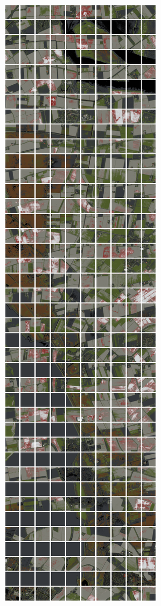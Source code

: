 <html>
<div>
<img src="https://github.com/HakkaTjakka/NL_TILE_MAP/blob/main/18/599/-1043/r.5990.-10430.png" height="44" width="44">
<img src="https://github.com/HakkaTjakka/NL_TILE_MAP/blob/main/18/599/-1043/r.5991.-10430.png" height="44" width="44">
<img src="https://github.com/HakkaTjakka/NL_TILE_MAP/blob/main/18/599/-1043/r.5992.-10430.png" height="44" width="44">
<img src="https://github.com/HakkaTjakka/NL_TILE_MAP/blob/main/18/599/-1043/r.5993.-10430.png" height="44" width="44">
<img src="https://github.com/HakkaTjakka/NL_TILE_MAP/blob/main/18/599/-1043/r.5994.-10430.png" height="44" width="44">
<img src="https://github.com/HakkaTjakka/NL_TILE_MAP/blob/main/18/599/-1043/r.5995.-10430.png" height="44" width="44">
<img src="https://github.com/HakkaTjakka/NL_TILE_MAP/blob/main/18/599/-1043/r.5996.-10430.png" height="44" width="44">
<img src="https://github.com/HakkaTjakka/NL_TILE_MAP/blob/main/18/599/-1043/r.5997.-10430.png" height="44" width="44">
<img src="https://github.com/HakkaTjakka/NL_TILE_MAP/blob/main/18/599/-1043/r.5998.-10430.png" height="44" width="44">
<img src="https://github.com/HakkaTjakka/NL_TILE_MAP/blob/main/18/599/-1043/r.5999.-10430.png" height="44" width="44">
<img src="https://github.com/HakkaTjakka/NL_TILE_MAP/blob/main/18/600/-1043/r.6000.-10430.png" height="44" width="44">
<img src="https://github.com/HakkaTjakka/NL_TILE_MAP/blob/main/18/600/-1043/r.6001.-10430.png" height="44" width="44">
<img src="https://github.com/HakkaTjakka/NL_TILE_MAP/blob/main/18/600/-1043/r.6002.-10430.png" height="44" width="44">
<img src="https://github.com/HakkaTjakka/NL_TILE_MAP/blob/main/18/600/-1043/r.6003.-10430.png" height="44" width="44">
<img src="https://github.com/HakkaTjakka/NL_TILE_MAP/blob/main/18/600/-1043/r.6004.-10430.png" height="44" width="44">
<img src="https://github.com/HakkaTjakka/NL_TILE_MAP/blob/main/18/600/-1043/r.6005.-10430.png" height="44" width="44">
<img src="https://github.com/HakkaTjakka/NL_TILE_MAP/blob/main/18/600/-1043/r.6006.-10430.png" height="44" width="44">
<img src="https://github.com/HakkaTjakka/NL_TILE_MAP/blob/main/18/600/-1043/r.6007.-10430.png" height="44" width="44">
<img src="https://github.com/HakkaTjakka/NL_TILE_MAP/blob/main/18/600/-1043/r.6008.-10430.png" height="44" width="44">
<img src="https://github.com/HakkaTjakka/NL_TILE_MAP/blob/main/18/600/-1043/r.6009.-10430.png" height="44" width="44">
<br>
<img src="https://github.com/HakkaTjakka/NL_TILE_MAP/blob/main/18/599/-1043/r.5990.-10429.png" height="44" width="44">
<img src="https://github.com/HakkaTjakka/NL_TILE_MAP/blob/main/18/599/-1043/r.5991.-10429.png" height="44" width="44">
<img src="https://github.com/HakkaTjakka/NL_TILE_MAP/blob/main/18/599/-1043/r.5992.-10429.png" height="44" width="44">
<img src="https://github.com/HakkaTjakka/NL_TILE_MAP/blob/main/18/599/-1043/r.5993.-10429.png" height="44" width="44">
<img src="https://github.com/HakkaTjakka/NL_TILE_MAP/blob/main/18/599/-1043/r.5994.-10429.png" height="44" width="44">
<img src="https://github.com/HakkaTjakka/NL_TILE_MAP/blob/main/18/599/-1043/r.5995.-10429.png" height="44" width="44">
<img src="https://github.com/HakkaTjakka/NL_TILE_MAP/blob/main/18/599/-1043/r.5996.-10429.png" height="44" width="44">
<img src="https://github.com/HakkaTjakka/NL_TILE_MAP/blob/main/18/599/-1043/r.5997.-10429.png" height="44" width="44">
<img src="https://github.com/HakkaTjakka/NL_TILE_MAP/blob/main/18/599/-1043/r.5998.-10429.png" height="44" width="44">
<img src="https://github.com/HakkaTjakka/NL_TILE_MAP/blob/main/18/599/-1043/r.5999.-10429.png" height="44" width="44">
<img src="https://github.com/HakkaTjakka/NL_TILE_MAP/blob/main/18/600/-1043/r.6000.-10429.png" height="44" width="44">
<img src="https://github.com/HakkaTjakka/NL_TILE_MAP/blob/main/18/600/-1043/r.6001.-10429.png" height="44" width="44">
<img src="https://github.com/HakkaTjakka/NL_TILE_MAP/blob/main/18/600/-1043/r.6002.-10429.png" height="44" width="44">
<img src="https://github.com/HakkaTjakka/NL_TILE_MAP/blob/main/18/600/-1043/r.6003.-10429.png" height="44" width="44">
<img src="https://github.com/HakkaTjakka/NL_TILE_MAP/blob/main/18/600/-1043/r.6004.-10429.png" height="44" width="44">
<img src="https://github.com/HakkaTjakka/NL_TILE_MAP/blob/main/18/600/-1043/r.6005.-10429.png" height="44" width="44">
<img src="https://github.com/HakkaTjakka/NL_TILE_MAP/blob/main/18/600/-1043/r.6006.-10429.png" height="44" width="44">
<img src="https://github.com/HakkaTjakka/NL_TILE_MAP/blob/main/18/600/-1043/r.6007.-10429.png" height="44" width="44">
<img src="https://github.com/HakkaTjakka/NL_TILE_MAP/blob/main/18/600/-1043/r.6008.-10429.png" height="44" width="44">
<img src="https://github.com/HakkaTjakka/NL_TILE_MAP/blob/main/18/600/-1043/r.6009.-10429.png" height="44" width="44">
<br>
<img src="https://github.com/HakkaTjakka/NL_TILE_MAP/blob/main/18/599/-1043/r.5990.-10428.png" height="44" width="44">
<img src="https://github.com/HakkaTjakka/NL_TILE_MAP/blob/main/18/599/-1043/r.5991.-10428.png" height="44" width="44">
<img src="https://github.com/HakkaTjakka/NL_TILE_MAP/blob/main/18/599/-1043/r.5992.-10428.png" height="44" width="44">
<img src="https://github.com/HakkaTjakka/NL_TILE_MAP/blob/main/18/599/-1043/r.5993.-10428.png" height="44" width="44">
<img src="https://github.com/HakkaTjakka/NL_TILE_MAP/blob/main/18/599/-1043/r.5994.-10428.png" height="44" width="44">
<img src="https://github.com/HakkaTjakka/NL_TILE_MAP/blob/main/18/599/-1043/r.5995.-10428.png" height="44" width="44">
<img src="https://github.com/HakkaTjakka/NL_TILE_MAP/blob/main/18/599/-1043/r.5996.-10428.png" height="44" width="44">
<img src="https://github.com/HakkaTjakka/NL_TILE_MAP/blob/main/18/599/-1043/r.5997.-10428.png" height="44" width="44">
<img src="https://github.com/HakkaTjakka/NL_TILE_MAP/blob/main/18/599/-1043/r.5998.-10428.png" height="44" width="44">
<img src="https://github.com/HakkaTjakka/NL_TILE_MAP/blob/main/18/599/-1043/r.5999.-10428.png" height="44" width="44">
<img src="https://github.com/HakkaTjakka/NL_TILE_MAP/blob/main/18/600/-1043/r.6000.-10428.png" height="44" width="44">
<img src="https://github.com/HakkaTjakka/NL_TILE_MAP/blob/main/18/600/-1043/r.6001.-10428.png" height="44" width="44">
<img src="https://github.com/HakkaTjakka/NL_TILE_MAP/blob/main/18/600/-1043/r.6002.-10428.png" height="44" width="44">
<img src="https://github.com/HakkaTjakka/NL_TILE_MAP/blob/main/18/600/-1043/r.6003.-10428.png" height="44" width="44">
<img src="https://github.com/HakkaTjakka/NL_TILE_MAP/blob/main/18/600/-1043/r.6004.-10428.png" height="44" width="44">
<img src="https://github.com/HakkaTjakka/NL_TILE_MAP/blob/main/18/600/-1043/r.6005.-10428.png" height="44" width="44">
<img src="https://github.com/HakkaTjakka/NL_TILE_MAP/blob/main/18/600/-1043/r.6006.-10428.png" height="44" width="44">
<img src="https://github.com/HakkaTjakka/NL_TILE_MAP/blob/main/18/600/-1043/r.6007.-10428.png" height="44" width="44">
<img src="https://github.com/HakkaTjakka/NL_TILE_MAP/blob/main/18/600/-1043/r.6008.-10428.png" height="44" width="44">
<img src="https://github.com/HakkaTjakka/NL_TILE_MAP/blob/main/18/600/-1043/r.6009.-10428.png" height="44" width="44">
<br>
<img src="https://github.com/HakkaTjakka/NL_TILE_MAP/blob/main/18/599/-1043/r.5990.-10427.png" height="44" width="44">
<img src="https://github.com/HakkaTjakka/NL_TILE_MAP/blob/main/18/599/-1043/r.5991.-10427.png" height="44" width="44">
<img src="https://github.com/HakkaTjakka/NL_TILE_MAP/blob/main/18/599/-1043/r.5992.-10427.png" height="44" width="44">
<img src="https://github.com/HakkaTjakka/NL_TILE_MAP/blob/main/18/599/-1043/r.5993.-10427.png" height="44" width="44">
<img src="https://github.com/HakkaTjakka/NL_TILE_MAP/blob/main/18/599/-1043/r.5994.-10427.png" height="44" width="44">
<img src="https://github.com/HakkaTjakka/NL_TILE_MAP/blob/main/18/599/-1043/r.5995.-10427.png" height="44" width="44">
<img src="https://github.com/HakkaTjakka/NL_TILE_MAP/blob/main/18/599/-1043/r.5996.-10427.png" height="44" width="44">
<img src="https://github.com/HakkaTjakka/NL_TILE_MAP/blob/main/18/599/-1043/r.5997.-10427.png" height="44" width="44">
<img src="https://github.com/HakkaTjakka/NL_TILE_MAP/blob/main/18/599/-1043/r.5998.-10427.png" height="44" width="44">
<img src="https://github.com/HakkaTjakka/NL_TILE_MAP/blob/main/18/599/-1043/r.5999.-10427.png" height="44" width="44">
<img src="https://github.com/HakkaTjakka/NL_TILE_MAP/blob/main/18/600/-1043/r.6000.-10427.png" height="44" width="44">
<img src="https://github.com/HakkaTjakka/NL_TILE_MAP/blob/main/18/600/-1043/r.6001.-10427.png" height="44" width="44">
<img src="https://github.com/HakkaTjakka/NL_TILE_MAP/blob/main/18/600/-1043/r.6002.-10427.png" height="44" width="44">
<img src="https://github.com/HakkaTjakka/NL_TILE_MAP/blob/main/18/600/-1043/r.6003.-10427.png" height="44" width="44">
<img src="https://github.com/HakkaTjakka/NL_TILE_MAP/blob/main/18/600/-1043/r.6004.-10427.png" height="44" width="44">
<img src="https://github.com/HakkaTjakka/NL_TILE_MAP/blob/main/18/600/-1043/r.6005.-10427.png" height="44" width="44">
<img src="https://github.com/HakkaTjakka/NL_TILE_MAP/blob/main/18/600/-1043/r.6006.-10427.png" height="44" width="44">
<img src="https://github.com/HakkaTjakka/NL_TILE_MAP/blob/main/18/600/-1043/r.6007.-10427.png" height="44" width="44">
<img src="https://github.com/HakkaTjakka/NL_TILE_MAP/blob/main/18/600/-1043/r.6008.-10427.png" height="44" width="44">
<img src="https://github.com/HakkaTjakka/NL_TILE_MAP/blob/main/18/600/-1043/r.6009.-10427.png" height="44" width="44">
<br>
<img src="https://github.com/HakkaTjakka/NL_TILE_MAP/blob/main/18/599/-1043/r.5990.-10426.png" height="44" width="44">
<img src="https://github.com/HakkaTjakka/NL_TILE_MAP/blob/main/18/599/-1043/r.5991.-10426.png" height="44" width="44">
<img src="https://github.com/HakkaTjakka/NL_TILE_MAP/blob/main/18/599/-1043/r.5992.-10426.png" height="44" width="44">
<img src="https://github.com/HakkaTjakka/NL_TILE_MAP/blob/main/18/599/-1043/r.5993.-10426.png" height="44" width="44">
<img src="https://github.com/HakkaTjakka/NL_TILE_MAP/blob/main/18/599/-1043/r.5994.-10426.png" height="44" width="44">
<img src="https://github.com/HakkaTjakka/NL_TILE_MAP/blob/main/18/599/-1043/r.5995.-10426.png" height="44" width="44">
<img src="https://github.com/HakkaTjakka/NL_TILE_MAP/blob/main/18/599/-1043/r.5996.-10426.png" height="44" width="44">
<img src="https://github.com/HakkaTjakka/NL_TILE_MAP/blob/main/18/599/-1043/r.5997.-10426.png" height="44" width="44">
<img src="https://github.com/HakkaTjakka/NL_TILE_MAP/blob/main/18/599/-1043/r.5998.-10426.png" height="44" width="44">
<img src="https://github.com/HakkaTjakka/NL_TILE_MAP/blob/main/18/599/-1043/r.5999.-10426.png" height="44" width="44">
<img src="https://github.com/HakkaTjakka/NL_TILE_MAP/blob/main/18/600/-1043/r.6000.-10426.png" height="44" width="44">
<img src="https://github.com/HakkaTjakka/NL_TILE_MAP/blob/main/18/600/-1043/r.6001.-10426.png" height="44" width="44">
<img src="https://github.com/HakkaTjakka/NL_TILE_MAP/blob/main/18/600/-1043/r.6002.-10426.png" height="44" width="44">
<img src="https://github.com/HakkaTjakka/NL_TILE_MAP/blob/main/18/600/-1043/r.6003.-10426.png" height="44" width="44">
<img src="https://github.com/HakkaTjakka/NL_TILE_MAP/blob/main/18/600/-1043/r.6004.-10426.png" height="44" width="44">
<img src="https://github.com/HakkaTjakka/NL_TILE_MAP/blob/main/18/600/-1043/r.6005.-10426.png" height="44" width="44">
<img src="https://github.com/HakkaTjakka/NL_TILE_MAP/blob/main/18/600/-1043/r.6006.-10426.png" height="44" width="44">
<img src="https://github.com/HakkaTjakka/NL_TILE_MAP/blob/main/18/600/-1043/r.6007.-10426.png" height="44" width="44">
<img src="https://github.com/HakkaTjakka/NL_TILE_MAP/blob/main/18/600/-1043/r.6008.-10426.png" height="44" width="44">
<img src="https://github.com/HakkaTjakka/NL_TILE_MAP/blob/main/18/600/-1043/r.6009.-10426.png" height="44" width="44">
<br>
<img src="https://github.com/HakkaTjakka/NL_TILE_MAP/blob/main/18/599/-1043/r.5990.-10425.png" height="44" width="44">
<img src="https://github.com/HakkaTjakka/NL_TILE_MAP/blob/main/18/599/-1043/r.5991.-10425.png" height="44" width="44">
<img src="https://github.com/HakkaTjakka/NL_TILE_MAP/blob/main/18/599/-1043/r.5992.-10425.png" height="44" width="44">
<img src="https://github.com/HakkaTjakka/NL_TILE_MAP/blob/main/18/599/-1043/r.5993.-10425.png" height="44" width="44">
<img src="https://github.com/HakkaTjakka/NL_TILE_MAP/blob/main/18/599/-1043/r.5994.-10425.png" height="44" width="44">
<img src="https://github.com/HakkaTjakka/NL_TILE_MAP/blob/main/18/599/-1043/r.5995.-10425.png" height="44" width="44">
<img src="https://github.com/HakkaTjakka/NL_TILE_MAP/blob/main/18/599/-1043/r.5996.-10425.png" height="44" width="44">
<img src="https://github.com/HakkaTjakka/NL_TILE_MAP/blob/main/18/599/-1043/r.5997.-10425.png" height="44" width="44">
<img src="https://github.com/HakkaTjakka/NL_TILE_MAP/blob/main/18/599/-1043/r.5998.-10425.png" height="44" width="44">
<img src="https://github.com/HakkaTjakka/NL_TILE_MAP/blob/main/18/599/-1043/r.5999.-10425.png" height="44" width="44">
<img src="https://github.com/HakkaTjakka/NL_TILE_MAP/blob/main/18/600/-1043/r.6000.-10425.png" height="44" width="44">
<img src="https://github.com/HakkaTjakka/NL_TILE_MAP/blob/main/18/600/-1043/r.6001.-10425.png" height="44" width="44">
<img src="https://github.com/HakkaTjakka/NL_TILE_MAP/blob/main/18/600/-1043/r.6002.-10425.png" height="44" width="44">
<img src="https://github.com/HakkaTjakka/NL_TILE_MAP/blob/main/18/600/-1043/r.6003.-10425.png" height="44" width="44">
<img src="https://github.com/HakkaTjakka/NL_TILE_MAP/blob/main/18/600/-1043/r.6004.-10425.png" height="44" width="44">
<img src="https://github.com/HakkaTjakka/NL_TILE_MAP/blob/main/18/600/-1043/r.6005.-10425.png" height="44" width="44">
<img src="https://github.com/HakkaTjakka/NL_TILE_MAP/blob/main/18/600/-1043/r.6006.-10425.png" height="44" width="44">
<img src="https://github.com/HakkaTjakka/NL_TILE_MAP/blob/main/18/600/-1043/r.6007.-10425.png" height="44" width="44">
<img src="https://github.com/HakkaTjakka/NL_TILE_MAP/blob/main/18/600/-1043/r.6008.-10425.png" height="44" width="44">
<img src="https://github.com/HakkaTjakka/NL_TILE_MAP/blob/main/18/600/-1043/r.6009.-10425.png" height="44" width="44">
<br>
<img src="https://github.com/HakkaTjakka/NL_TILE_MAP/blob/main/18/599/-1043/r.5990.-10424.png" height="44" width="44">
<img src="https://github.com/HakkaTjakka/NL_TILE_MAP/blob/main/18/599/-1043/r.5991.-10424.png" height="44" width="44">
<img src="https://github.com/HakkaTjakka/NL_TILE_MAP/blob/main/18/599/-1043/r.5992.-10424.png" height="44" width="44">
<img src="https://github.com/HakkaTjakka/NL_TILE_MAP/blob/main/18/599/-1043/r.5993.-10424.png" height="44" width="44">
<img src="https://github.com/HakkaTjakka/NL_TILE_MAP/blob/main/18/599/-1043/r.5994.-10424.png" height="44" width="44">
<img src="https://github.com/HakkaTjakka/NL_TILE_MAP/blob/main/18/599/-1043/r.5995.-10424.png" height="44" width="44">
<img src="https://github.com/HakkaTjakka/NL_TILE_MAP/blob/main/18/599/-1043/r.5996.-10424.png" height="44" width="44">
<img src="https://github.com/HakkaTjakka/NL_TILE_MAP/blob/main/18/599/-1043/r.5997.-10424.png" height="44" width="44">
<img src="https://github.com/HakkaTjakka/NL_TILE_MAP/blob/main/18/599/-1043/r.5998.-10424.png" height="44" width="44">
<img src="https://github.com/HakkaTjakka/NL_TILE_MAP/blob/main/18/599/-1043/r.5999.-10424.png" height="44" width="44">
<img src="https://github.com/HakkaTjakka/NL_TILE_MAP/blob/main/18/600/-1043/r.6000.-10424.png" height="44" width="44">
<img src="https://github.com/HakkaTjakka/NL_TILE_MAP/blob/main/18/600/-1043/r.6001.-10424.png" height="44" width="44">
<img src="https://github.com/HakkaTjakka/NL_TILE_MAP/blob/main/18/600/-1043/r.6002.-10424.png" height="44" width="44">
<img src="https://github.com/HakkaTjakka/NL_TILE_MAP/blob/main/18/600/-1043/r.6003.-10424.png" height="44" width="44">
<img src="https://github.com/HakkaTjakka/NL_TILE_MAP/blob/main/18/600/-1043/r.6004.-10424.png" height="44" width="44">
<img src="https://github.com/HakkaTjakka/NL_TILE_MAP/blob/main/18/600/-1043/r.6005.-10424.png" height="44" width="44">
<img src="https://github.com/HakkaTjakka/NL_TILE_MAP/blob/main/18/600/-1043/r.6006.-10424.png" height="44" width="44">
<img src="https://github.com/HakkaTjakka/NL_TILE_MAP/blob/main/18/600/-1043/r.6007.-10424.png" height="44" width="44">
<img src="https://github.com/HakkaTjakka/NL_TILE_MAP/blob/main/18/600/-1043/r.6008.-10424.png" height="44" width="44">
<img src="https://github.com/HakkaTjakka/NL_TILE_MAP/blob/main/18/600/-1043/r.6009.-10424.png" height="44" width="44">
<br>
<img src="https://github.com/HakkaTjakka/NL_TILE_MAP/blob/main/18/599/-1043/r.5990.-10423.png" height="44" width="44">
<img src="https://github.com/HakkaTjakka/NL_TILE_MAP/blob/main/18/599/-1043/r.5991.-10423.png" height="44" width="44">
<img src="https://github.com/HakkaTjakka/NL_TILE_MAP/blob/main/18/599/-1043/r.5992.-10423.png" height="44" width="44">
<img src="https://github.com/HakkaTjakka/NL_TILE_MAP/blob/main/18/599/-1043/r.5993.-10423.png" height="44" width="44">
<img src="https://github.com/HakkaTjakka/NL_TILE_MAP/blob/main/18/599/-1043/r.5994.-10423.png" height="44" width="44">
<img src="https://github.com/HakkaTjakka/NL_TILE_MAP/blob/main/18/599/-1043/r.5995.-10423.png" height="44" width="44">
<img src="https://github.com/HakkaTjakka/NL_TILE_MAP/blob/main/18/599/-1043/r.5996.-10423.png" height="44" width="44">
<img src="https://github.com/HakkaTjakka/NL_TILE_MAP/blob/main/18/599/-1043/r.5997.-10423.png" height="44" width="44">
<img src="https://github.com/HakkaTjakka/NL_TILE_MAP/blob/main/18/599/-1043/r.5998.-10423.png" height="44" width="44">
<img src="https://github.com/HakkaTjakka/NL_TILE_MAP/blob/main/18/599/-1043/r.5999.-10423.png" height="44" width="44">
<img src="https://github.com/HakkaTjakka/NL_TILE_MAP/blob/main/18/600/-1043/r.6000.-10423.png" height="44" width="44">
<img src="https://github.com/HakkaTjakka/NL_TILE_MAP/blob/main/18/600/-1043/r.6001.-10423.png" height="44" width="44">
<img src="https://github.com/HakkaTjakka/NL_TILE_MAP/blob/main/18/600/-1043/r.6002.-10423.png" height="44" width="44">
<img src="https://github.com/HakkaTjakka/NL_TILE_MAP/blob/main/18/600/-1043/r.6003.-10423.png" height="44" width="44">
<img src="https://github.com/HakkaTjakka/NL_TILE_MAP/blob/main/18/600/-1043/r.6004.-10423.png" height="44" width="44">
<img src="https://github.com/HakkaTjakka/NL_TILE_MAP/blob/main/18/600/-1043/r.6005.-10423.png" height="44" width="44">
<img src="https://github.com/HakkaTjakka/NL_TILE_MAP/blob/main/18/600/-1043/r.6006.-10423.png" height="44" width="44">
<img src="https://github.com/HakkaTjakka/NL_TILE_MAP/blob/main/18/600/-1043/r.6007.-10423.png" height="44" width="44">
<img src="https://github.com/HakkaTjakka/NL_TILE_MAP/blob/main/18/600/-1043/r.6008.-10423.png" height="44" width="44">
<img src="https://github.com/HakkaTjakka/NL_TILE_MAP/blob/main/18/600/-1043/r.6009.-10423.png" height="44" width="44">
<br>
<img src="https://github.com/HakkaTjakka/NL_TILE_MAP/blob/main/18/599/-1043/r.5990.-10422.png" height="44" width="44">
<img src="https://github.com/HakkaTjakka/NL_TILE_MAP/blob/main/18/599/-1043/r.5991.-10422.png" height="44" width="44">
<img src="https://github.com/HakkaTjakka/NL_TILE_MAP/blob/main/18/599/-1043/r.5992.-10422.png" height="44" width="44">
<img src="https://github.com/HakkaTjakka/NL_TILE_MAP/blob/main/18/599/-1043/r.5993.-10422.png" height="44" width="44">
<img src="https://github.com/HakkaTjakka/NL_TILE_MAP/blob/main/18/599/-1043/r.5994.-10422.png" height="44" width="44">
<img src="https://github.com/HakkaTjakka/NL_TILE_MAP/blob/main/18/599/-1043/r.5995.-10422.png" height="44" width="44">
<img src="https://github.com/HakkaTjakka/NL_TILE_MAP/blob/main/18/599/-1043/r.5996.-10422.png" height="44" width="44">
<img src="https://github.com/HakkaTjakka/NL_TILE_MAP/blob/main/18/599/-1043/r.5997.-10422.png" height="44" width="44">
<img src="https://github.com/HakkaTjakka/NL_TILE_MAP/blob/main/18/599/-1043/r.5998.-10422.png" height="44" width="44">
<img src="https://github.com/HakkaTjakka/NL_TILE_MAP/blob/main/18/599/-1043/r.5999.-10422.png" height="44" width="44">
<img src="https://github.com/HakkaTjakka/NL_TILE_MAP/blob/main/18/600/-1043/r.6000.-10422.png" height="44" width="44">
<img src="https://github.com/HakkaTjakka/NL_TILE_MAP/blob/main/18/600/-1043/r.6001.-10422.png" height="44" width="44">
<img src="https://github.com/HakkaTjakka/NL_TILE_MAP/blob/main/18/600/-1043/r.6002.-10422.png" height="44" width="44">
<img src="https://github.com/HakkaTjakka/NL_TILE_MAP/blob/main/18/600/-1043/r.6003.-10422.png" height="44" width="44">
<img src="https://github.com/HakkaTjakka/NL_TILE_MAP/blob/main/18/600/-1043/r.6004.-10422.png" height="44" width="44">
<img src="https://github.com/HakkaTjakka/NL_TILE_MAP/blob/main/18/600/-1043/r.6005.-10422.png" height="44" width="44">
<img src="https://github.com/HakkaTjakka/NL_TILE_MAP/blob/main/18/600/-1043/r.6006.-10422.png" height="44" width="44">
<img src="https://github.com/HakkaTjakka/NL_TILE_MAP/blob/main/18/600/-1043/r.6007.-10422.png" height="44" width="44">
<img src="https://github.com/HakkaTjakka/NL_TILE_MAP/blob/main/18/600/-1043/r.6008.-10422.png" height="44" width="44">
<img src="https://github.com/HakkaTjakka/NL_TILE_MAP/blob/main/18/600/-1043/r.6009.-10422.png" height="44" width="44">
<br>
<img src="https://github.com/HakkaTjakka/NL_TILE_MAP/blob/main/18/599/-1043/r.5990.-10421.png" height="44" width="44">
<img src="https://github.com/HakkaTjakka/NL_TILE_MAP/blob/main/18/599/-1043/r.5991.-10421.png" height="44" width="44">
<img src="https://github.com/HakkaTjakka/NL_TILE_MAP/blob/main/18/599/-1043/r.5992.-10421.png" height="44" width="44">
<img src="https://github.com/HakkaTjakka/NL_TILE_MAP/blob/main/18/599/-1043/r.5993.-10421.png" height="44" width="44">
<img src="https://github.com/HakkaTjakka/NL_TILE_MAP/blob/main/18/599/-1043/r.5994.-10421.png" height="44" width="44">
<img src="https://github.com/HakkaTjakka/NL_TILE_MAP/blob/main/18/599/-1043/r.5995.-10421.png" height="44" width="44">
<img src="https://github.com/HakkaTjakka/NL_TILE_MAP/blob/main/18/599/-1043/r.5996.-10421.png" height="44" width="44">
<img src="https://github.com/HakkaTjakka/NL_TILE_MAP/blob/main/18/599/-1043/r.5997.-10421.png" height="44" width="44">
<img src="https://github.com/HakkaTjakka/NL_TILE_MAP/blob/main/18/599/-1043/r.5998.-10421.png" height="44" width="44">
<img src="https://github.com/HakkaTjakka/NL_TILE_MAP/blob/main/18/599/-1043/r.5999.-10421.png" height="44" width="44">
<img src="https://github.com/HakkaTjakka/NL_TILE_MAP/blob/main/18/600/-1043/r.6000.-10421.png" height="44" width="44">
<img src="https://github.com/HakkaTjakka/NL_TILE_MAP/blob/main/18/600/-1043/r.6001.-10421.png" height="44" width="44">
<img src="https://github.com/HakkaTjakka/NL_TILE_MAP/blob/main/18/600/-1043/r.6002.-10421.png" height="44" width="44">
<img src="https://github.com/HakkaTjakka/NL_TILE_MAP/blob/main/18/600/-1043/r.6003.-10421.png" height="44" width="44">
<img src="https://github.com/HakkaTjakka/NL_TILE_MAP/blob/main/18/600/-1043/r.6004.-10421.png" height="44" width="44">
<img src="https://github.com/HakkaTjakka/NL_TILE_MAP/blob/main/18/600/-1043/r.6005.-10421.png" height="44" width="44">
<img src="https://github.com/HakkaTjakka/NL_TILE_MAP/blob/main/18/600/-1043/r.6006.-10421.png" height="44" width="44">
<img src="https://github.com/HakkaTjakka/NL_TILE_MAP/blob/main/18/600/-1043/r.6007.-10421.png" height="44" width="44">
<img src="https://github.com/HakkaTjakka/NL_TILE_MAP/blob/main/18/600/-1043/r.6008.-10421.png" height="44" width="44">
<img src="https://github.com/HakkaTjakka/NL_TILE_MAP/blob/main/18/600/-1043/r.6009.-10421.png" height="44" width="44">
<br>
<img src="https://github.com/HakkaTjakka/NL_TILE_MAP/blob/main/18/599/-1042/r.5990.-10420.png" height="44" width="44">
<img src="https://github.com/HakkaTjakka/NL_TILE_MAP/blob/main/18/599/-1042/r.5991.-10420.png" height="44" width="44">
<img src="https://github.com/HakkaTjakka/NL_TILE_MAP/blob/main/18/599/-1042/r.5992.-10420.png" height="44" width="44">
<img src="https://github.com/HakkaTjakka/NL_TILE_MAP/blob/main/18/599/-1042/r.5993.-10420.png" height="44" width="44">
<img src="https://github.com/HakkaTjakka/NL_TILE_MAP/blob/main/18/599/-1042/r.5994.-10420.png" height="44" width="44">
<img src="https://github.com/HakkaTjakka/NL_TILE_MAP/blob/main/18/599/-1042/r.5995.-10420.png" height="44" width="44">
<img src="https://github.com/HakkaTjakka/NL_TILE_MAP/blob/main/18/599/-1042/r.5996.-10420.png" height="44" width="44">
<img src="https://github.com/HakkaTjakka/NL_TILE_MAP/blob/main/18/599/-1042/r.5997.-10420.png" height="44" width="44">
<img src="https://github.com/HakkaTjakka/NL_TILE_MAP/blob/main/18/599/-1042/r.5998.-10420.png" height="44" width="44">
<img src="https://github.com/HakkaTjakka/NL_TILE_MAP/blob/main/18/599/-1042/r.5999.-10420.png" height="44" width="44">
<img src="https://github.com/HakkaTjakka/NL_TILE_MAP/blob/main/18/600/-1042/r.6000.-10420.png" height="44" width="44">
<img src="https://github.com/HakkaTjakka/NL_TILE_MAP/blob/main/18/600/-1042/r.6001.-10420.png" height="44" width="44">
<img src="https://github.com/HakkaTjakka/NL_TILE_MAP/blob/main/18/600/-1042/r.6002.-10420.png" height="44" width="44">
<img src="https://github.com/HakkaTjakka/NL_TILE_MAP/blob/main/18/600/-1042/r.6003.-10420.png" height="44" width="44">
<img src="https://github.com/HakkaTjakka/NL_TILE_MAP/blob/main/18/600/-1042/r.6004.-10420.png" height="44" width="44">
<img src="https://github.com/HakkaTjakka/NL_TILE_MAP/blob/main/18/600/-1042/r.6005.-10420.png" height="44" width="44">
<img src="https://github.com/HakkaTjakka/NL_TILE_MAP/blob/main/18/600/-1042/r.6006.-10420.png" height="44" width="44">
<img src="https://github.com/HakkaTjakka/NL_TILE_MAP/blob/main/18/600/-1042/r.6007.-10420.png" height="44" width="44">
<img src="https://github.com/HakkaTjakka/NL_TILE_MAP/blob/main/18/600/-1042/r.6008.-10420.png" height="44" width="44">
<img src="https://github.com/HakkaTjakka/NL_TILE_MAP/blob/main/18/600/-1042/r.6009.-10420.png" height="44" width="44">
<br>
<img src="https://github.com/HakkaTjakka/NL_TILE_MAP/blob/main/18/599/-1042/r.5990.-10419.png" height="44" width="44">
<img src="https://github.com/HakkaTjakka/NL_TILE_MAP/blob/main/18/599/-1042/r.5991.-10419.png" height="44" width="44">
<img src="https://github.com/HakkaTjakka/NL_TILE_MAP/blob/main/18/599/-1042/r.5992.-10419.png" height="44" width="44">
<img src="https://github.com/HakkaTjakka/NL_TILE_MAP/blob/main/18/599/-1042/r.5993.-10419.png" height="44" width="44">
<img src="https://github.com/HakkaTjakka/NL_TILE_MAP/blob/main/18/599/-1042/r.5994.-10419.png" height="44" width="44">
<img src="https://github.com/HakkaTjakka/NL_TILE_MAP/blob/main/18/599/-1042/r.5995.-10419.png" height="44" width="44">
<img src="https://github.com/HakkaTjakka/NL_TILE_MAP/blob/main/18/599/-1042/r.5996.-10419.png" height="44" width="44">
<img src="https://github.com/HakkaTjakka/NL_TILE_MAP/blob/main/18/599/-1042/r.5997.-10419.png" height="44" width="44">
<img src="https://github.com/HakkaTjakka/NL_TILE_MAP/blob/main/18/599/-1042/r.5998.-10419.png" height="44" width="44">
<img src="https://github.com/HakkaTjakka/NL_TILE_MAP/blob/main/18/599/-1042/r.5999.-10419.png" height="44" width="44">
<img src="https://github.com/HakkaTjakka/NL_TILE_MAP/blob/main/18/600/-1042/r.6000.-10419.png" height="44" width="44">
<img src="https://github.com/HakkaTjakka/NL_TILE_MAP/blob/main/18/600/-1042/r.6001.-10419.png" height="44" width="44">
<img src="https://github.com/HakkaTjakka/NL_TILE_MAP/blob/main/18/600/-1042/r.6002.-10419.png" height="44" width="44">
<img src="https://github.com/HakkaTjakka/NL_TILE_MAP/blob/main/18/600/-1042/r.6003.-10419.png" height="44" width="44">
<img src="https://github.com/HakkaTjakka/NL_TILE_MAP/blob/main/18/600/-1042/r.6004.-10419.png" height="44" width="44">
<img src="https://github.com/HakkaTjakka/NL_TILE_MAP/blob/main/18/600/-1042/r.6005.-10419.png" height="44" width="44">
<img src="https://github.com/HakkaTjakka/NL_TILE_MAP/blob/main/18/600/-1042/r.6006.-10419.png" height="44" width="44">
<img src="https://github.com/HakkaTjakka/NL_TILE_MAP/blob/main/18/600/-1042/r.6007.-10419.png" height="44" width="44">
<img src="https://github.com/HakkaTjakka/NL_TILE_MAP/blob/main/18/600/-1042/r.6008.-10419.png" height="44" width="44">
<img src="https://github.com/HakkaTjakka/NL_TILE_MAP/blob/main/18/600/-1042/r.6009.-10419.png" height="44" width="44">
<br>
<img src="https://github.com/HakkaTjakka/NL_TILE_MAP/blob/main/18/599/-1042/r.5990.-10418.png" height="44" width="44">
<img src="https://github.com/HakkaTjakka/NL_TILE_MAP/blob/main/18/599/-1042/r.5991.-10418.png" height="44" width="44">
<img src="https://github.com/HakkaTjakka/NL_TILE_MAP/blob/main/18/599/-1042/r.5992.-10418.png" height="44" width="44">
<img src="https://github.com/HakkaTjakka/NL_TILE_MAP/blob/main/18/599/-1042/r.5993.-10418.png" height="44" width="44">
<img src="https://github.com/HakkaTjakka/NL_TILE_MAP/blob/main/18/599/-1042/r.5994.-10418.png" height="44" width="44">
<img src="https://github.com/HakkaTjakka/NL_TILE_MAP/blob/main/18/599/-1042/r.5995.-10418.png" height="44" width="44">
<img src="https://github.com/HakkaTjakka/NL_TILE_MAP/blob/main/18/599/-1042/r.5996.-10418.png" height="44" width="44">
<img src="https://github.com/HakkaTjakka/NL_TILE_MAP/blob/main/18/599/-1042/r.5997.-10418.png" height="44" width="44">
<img src="https://github.com/HakkaTjakka/NL_TILE_MAP/blob/main/18/599/-1042/r.5998.-10418.png" height="44" width="44">
<img src="https://github.com/HakkaTjakka/NL_TILE_MAP/blob/main/18/599/-1042/r.5999.-10418.png" height="44" width="44">
<img src="https://github.com/HakkaTjakka/NL_TILE_MAP/blob/main/18/600/-1042/r.6000.-10418.png" height="44" width="44">
<img src="https://github.com/HakkaTjakka/NL_TILE_MAP/blob/main/18/600/-1042/r.6001.-10418.png" height="44" width="44">
<img src="https://github.com/HakkaTjakka/NL_TILE_MAP/blob/main/18/600/-1042/r.6002.-10418.png" height="44" width="44">
<img src="https://github.com/HakkaTjakka/NL_TILE_MAP/blob/main/18/600/-1042/r.6003.-10418.png" height="44" width="44">
<img src="https://github.com/HakkaTjakka/NL_TILE_MAP/blob/main/18/600/-1042/r.6004.-10418.png" height="44" width="44">
<img src="https://github.com/HakkaTjakka/NL_TILE_MAP/blob/main/18/600/-1042/r.6005.-10418.png" height="44" width="44">
<img src="https://github.com/HakkaTjakka/NL_TILE_MAP/blob/main/18/600/-1042/r.6006.-10418.png" height="44" width="44">
<img src="https://github.com/HakkaTjakka/NL_TILE_MAP/blob/main/18/600/-1042/r.6007.-10418.png" height="44" width="44">
<img src="https://github.com/HakkaTjakka/NL_TILE_MAP/blob/main/18/600/-1042/r.6008.-10418.png" height="44" width="44">
<img src="https://github.com/HakkaTjakka/NL_TILE_MAP/blob/main/18/600/-1042/r.6009.-10418.png" height="44" width="44">
<br>
<img src="https://github.com/HakkaTjakka/NL_TILE_MAP/blob/main/18/599/-1042/r.5990.-10417.png" height="44" width="44">
<img src="https://github.com/HakkaTjakka/NL_TILE_MAP/blob/main/18/599/-1042/r.5991.-10417.png" height="44" width="44">
<img src="https://github.com/HakkaTjakka/NL_TILE_MAP/blob/main/18/599/-1042/r.5992.-10417.png" height="44" width="44">
<img src="https://github.com/HakkaTjakka/NL_TILE_MAP/blob/main/18/599/-1042/r.5993.-10417.png" height="44" width="44">
<img src="https://github.com/HakkaTjakka/NL_TILE_MAP/blob/main/18/599/-1042/r.5994.-10417.png" height="44" width="44">
<img src="https://github.com/HakkaTjakka/NL_TILE_MAP/blob/main/18/599/-1042/r.5995.-10417.png" height="44" width="44">
<img src="https://github.com/HakkaTjakka/NL_TILE_MAP/blob/main/18/599/-1042/r.5996.-10417.png" height="44" width="44">
<img src="https://github.com/HakkaTjakka/NL_TILE_MAP/blob/main/18/599/-1042/r.5997.-10417.png" height="44" width="44">
<img src="https://github.com/HakkaTjakka/NL_TILE_MAP/blob/main/18/599/-1042/r.5998.-10417.png" height="44" width="44">
<img src="https://github.com/HakkaTjakka/NL_TILE_MAP/blob/main/18/599/-1042/r.5999.-10417.png" height="44" width="44">
<img src="https://github.com/HakkaTjakka/NL_TILE_MAP/blob/main/18/600/-1042/r.6000.-10417.png" height="44" width="44">
<img src="https://github.com/HakkaTjakka/NL_TILE_MAP/blob/main/18/600/-1042/r.6001.-10417.png" height="44" width="44">
<img src="https://github.com/HakkaTjakka/NL_TILE_MAP/blob/main/18/600/-1042/r.6002.-10417.png" height="44" width="44">
<img src="https://github.com/HakkaTjakka/NL_TILE_MAP/blob/main/18/600/-1042/r.6003.-10417.png" height="44" width="44">
<img src="https://github.com/HakkaTjakka/NL_TILE_MAP/blob/main/18/600/-1042/r.6004.-10417.png" height="44" width="44">
<img src="https://github.com/HakkaTjakka/NL_TILE_MAP/blob/main/18/600/-1042/r.6005.-10417.png" height="44" width="44">
<img src="https://github.com/HakkaTjakka/NL_TILE_MAP/blob/main/18/600/-1042/r.6006.-10417.png" height="44" width="44">
<img src="https://github.com/HakkaTjakka/NL_TILE_MAP/blob/main/18/600/-1042/r.6007.-10417.png" height="44" width="44">
<img src="https://github.com/HakkaTjakka/NL_TILE_MAP/blob/main/18/600/-1042/r.6008.-10417.png" height="44" width="44">
<img src="https://github.com/HakkaTjakka/NL_TILE_MAP/blob/main/18/600/-1042/r.6009.-10417.png" height="44" width="44">
<br>
<img src="https://github.com/HakkaTjakka/NL_TILE_MAP/blob/main/18/599/-1042/r.5990.-10416.png" height="44" width="44">
<img src="https://github.com/HakkaTjakka/NL_TILE_MAP/blob/main/18/599/-1042/r.5991.-10416.png" height="44" width="44">
<img src="https://github.com/HakkaTjakka/NL_TILE_MAP/blob/main/18/599/-1042/r.5992.-10416.png" height="44" width="44">
<img src="https://github.com/HakkaTjakka/NL_TILE_MAP/blob/main/18/599/-1042/r.5993.-10416.png" height="44" width="44">
<img src="https://github.com/HakkaTjakka/NL_TILE_MAP/blob/main/18/599/-1042/r.5994.-10416.png" height="44" width="44">
<img src="https://github.com/HakkaTjakka/NL_TILE_MAP/blob/main/18/599/-1042/r.5995.-10416.png" height="44" width="44">
<img src="https://github.com/HakkaTjakka/NL_TILE_MAP/blob/main/18/599/-1042/r.5996.-10416.png" height="44" width="44">
<img src="https://github.com/HakkaTjakka/NL_TILE_MAP/blob/main/18/599/-1042/r.5997.-10416.png" height="44" width="44">
<img src="https://github.com/HakkaTjakka/NL_TILE_MAP/blob/main/18/599/-1042/r.5998.-10416.png" height="44" width="44">
<img src="https://github.com/HakkaTjakka/NL_TILE_MAP/blob/main/18/599/-1042/r.5999.-10416.png" height="44" width="44">
<img src="https://github.com/HakkaTjakka/NL_TILE_MAP/blob/main/18/600/-1042/r.6000.-10416.png" height="44" width="44">
<img src="https://github.com/HakkaTjakka/NL_TILE_MAP/blob/main/18/600/-1042/r.6001.-10416.png" height="44" width="44">
<img src="https://github.com/HakkaTjakka/NL_TILE_MAP/blob/main/18/600/-1042/r.6002.-10416.png" height="44" width="44">
<img src="https://github.com/HakkaTjakka/NL_TILE_MAP/blob/main/18/600/-1042/r.6003.-10416.png" height="44" width="44">
<img src="https://github.com/HakkaTjakka/NL_TILE_MAP/blob/main/18/600/-1042/r.6004.-10416.png" height="44" width="44">
<img src="https://github.com/HakkaTjakka/NL_TILE_MAP/blob/main/18/600/-1042/r.6005.-10416.png" height="44" width="44">
<img src="https://github.com/HakkaTjakka/NL_TILE_MAP/blob/main/18/600/-1042/r.6006.-10416.png" height="44" width="44">
<img src="https://github.com/HakkaTjakka/NL_TILE_MAP/blob/main/18/600/-1042/r.6007.-10416.png" height="44" width="44">
<img src="https://github.com/HakkaTjakka/NL_TILE_MAP/blob/main/18/600/-1042/r.6008.-10416.png" height="44" width="44">
<img src="https://github.com/HakkaTjakka/NL_TILE_MAP/blob/main/18/600/-1042/r.6009.-10416.png" height="44" width="44">
<br>
<img src="https://github.com/HakkaTjakka/NL_TILE_MAP/blob/main/18/599/-1042/r.5990.-10415.png" height="44" width="44">
<img src="https://github.com/HakkaTjakka/NL_TILE_MAP/blob/main/18/599/-1042/r.5991.-10415.png" height="44" width="44">
<img src="https://github.com/HakkaTjakka/NL_TILE_MAP/blob/main/18/599/-1042/r.5992.-10415.png" height="44" width="44">
<img src="https://github.com/HakkaTjakka/NL_TILE_MAP/blob/main/18/599/-1042/r.5993.-10415.png" height="44" width="44">
<img src="https://github.com/HakkaTjakka/NL_TILE_MAP/blob/main/18/599/-1042/r.5994.-10415.png" height="44" width="44">
<img src="https://github.com/HakkaTjakka/NL_TILE_MAP/blob/main/18/599/-1042/r.5995.-10415.png" height="44" width="44">
<img src="https://github.com/HakkaTjakka/NL_TILE_MAP/blob/main/18/599/-1042/r.5996.-10415.png" height="44" width="44">
<img src="https://github.com/HakkaTjakka/NL_TILE_MAP/blob/main/18/599/-1042/r.5997.-10415.png" height="44" width="44">
<img src="https://github.com/HakkaTjakka/NL_TILE_MAP/blob/main/18/599/-1042/r.5998.-10415.png" height="44" width="44">
<img src="https://github.com/HakkaTjakka/NL_TILE_MAP/blob/main/18/599/-1042/r.5999.-10415.png" height="44" width="44">
<img src="https://github.com/HakkaTjakka/NL_TILE_MAP/blob/main/18/600/-1042/r.6000.-10415.png" height="44" width="44">
<img src="https://github.com/HakkaTjakka/NL_TILE_MAP/blob/main/18/600/-1042/r.6001.-10415.png" height="44" width="44">
<img src="https://github.com/HakkaTjakka/NL_TILE_MAP/blob/main/18/600/-1042/r.6002.-10415.png" height="44" width="44">
<img src="https://github.com/HakkaTjakka/NL_TILE_MAP/blob/main/18/600/-1042/r.6003.-10415.png" height="44" width="44">
<img src="https://github.com/HakkaTjakka/NL_TILE_MAP/blob/main/18/600/-1042/r.6004.-10415.png" height="44" width="44">
<img src="https://github.com/HakkaTjakka/NL_TILE_MAP/blob/main/18/600/-1042/r.6005.-10415.png" height="44" width="44">
<img src="https://github.com/HakkaTjakka/NL_TILE_MAP/blob/main/18/600/-1042/r.6006.-10415.png" height="44" width="44">
<img src="https://github.com/HakkaTjakka/NL_TILE_MAP/blob/main/18/600/-1042/r.6007.-10415.png" height="44" width="44">
<img src="https://github.com/HakkaTjakka/NL_TILE_MAP/blob/main/18/600/-1042/r.6008.-10415.png" height="44" width="44">
<img src="https://github.com/HakkaTjakka/NL_TILE_MAP/blob/main/18/600/-1042/r.6009.-10415.png" height="44" width="44">
<br>
<img src="https://github.com/HakkaTjakka/NL_TILE_MAP/blob/main/18/599/-1042/r.5990.-10414.png" height="44" width="44">
<img src="https://github.com/HakkaTjakka/NL_TILE_MAP/blob/main/18/599/-1042/r.5991.-10414.png" height="44" width="44">
<img src="https://github.com/HakkaTjakka/NL_TILE_MAP/blob/main/18/599/-1042/r.5992.-10414.png" height="44" width="44">
<img src="https://github.com/HakkaTjakka/NL_TILE_MAP/blob/main/18/599/-1042/r.5993.-10414.png" height="44" width="44">
<img src="https://github.com/HakkaTjakka/NL_TILE_MAP/blob/main/18/599/-1042/r.5994.-10414.png" height="44" width="44">
<img src="https://github.com/HakkaTjakka/NL_TILE_MAP/blob/main/18/599/-1042/r.5995.-10414.png" height="44" width="44">
<img src="https://github.com/HakkaTjakka/NL_TILE_MAP/blob/main/18/599/-1042/r.5996.-10414.png" height="44" width="44">
<img src="https://github.com/HakkaTjakka/NL_TILE_MAP/blob/main/18/599/-1042/r.5997.-10414.png" height="44" width="44">
<img src="https://github.com/HakkaTjakka/NL_TILE_MAP/blob/main/18/599/-1042/r.5998.-10414.png" height="44" width="44">
<img src="https://github.com/HakkaTjakka/NL_TILE_MAP/blob/main/18/599/-1042/r.5999.-10414.png" height="44" width="44">
<img src="https://github.com/HakkaTjakka/NL_TILE_MAP/blob/main/18/600/-1042/r.6000.-10414.png" height="44" width="44">
<img src="https://github.com/HakkaTjakka/NL_TILE_MAP/blob/main/18/600/-1042/r.6001.-10414.png" height="44" width="44">
<img src="https://github.com/HakkaTjakka/NL_TILE_MAP/blob/main/18/600/-1042/r.6002.-10414.png" height="44" width="44">
<img src="https://github.com/HakkaTjakka/NL_TILE_MAP/blob/main/18/600/-1042/r.6003.-10414.png" height="44" width="44">
<img src="https://github.com/HakkaTjakka/NL_TILE_MAP/blob/main/18/600/-1042/r.6004.-10414.png" height="44" width="44">
<img src="https://github.com/HakkaTjakka/NL_TILE_MAP/blob/main/18/600/-1042/r.6005.-10414.png" height="44" width="44">
<img src="https://github.com/HakkaTjakka/NL_TILE_MAP/blob/main/18/600/-1042/r.6006.-10414.png" height="44" width="44">
<img src="https://github.com/HakkaTjakka/NL_TILE_MAP/blob/main/18/600/-1042/r.6007.-10414.png" height="44" width="44">
<img src="https://github.com/HakkaTjakka/NL_TILE_MAP/blob/main/18/600/-1042/r.6008.-10414.png" height="44" width="44">
<img src="https://github.com/HakkaTjakka/NL_TILE_MAP/blob/main/18/600/-1042/r.6009.-10414.png" height="44" width="44">
<br>
<img src="https://github.com/HakkaTjakka/NL_TILE_MAP/blob/main/18/599/-1042/r.5990.-10413.png" height="44" width="44">
<img src="https://github.com/HakkaTjakka/NL_TILE_MAP/blob/main/18/599/-1042/r.5991.-10413.png" height="44" width="44">
<img src="https://github.com/HakkaTjakka/NL_TILE_MAP/blob/main/18/599/-1042/r.5992.-10413.png" height="44" width="44">
<img src="https://github.com/HakkaTjakka/NL_TILE_MAP/blob/main/18/599/-1042/r.5993.-10413.png" height="44" width="44">
<img src="https://github.com/HakkaTjakka/NL_TILE_MAP/blob/main/18/599/-1042/r.5994.-10413.png" height="44" width="44">
<img src="https://github.com/HakkaTjakka/NL_TILE_MAP/blob/main/18/599/-1042/r.5995.-10413.png" height="44" width="44">
<img src="https://github.com/HakkaTjakka/NL_TILE_MAP/blob/main/18/599/-1042/r.5996.-10413.png" height="44" width="44">
<img src="https://github.com/HakkaTjakka/NL_TILE_MAP/blob/main/18/599/-1042/r.5997.-10413.png" height="44" width="44">
<img src="https://github.com/HakkaTjakka/NL_TILE_MAP/blob/main/18/599/-1042/r.5998.-10413.png" height="44" width="44">
<img src="https://github.com/HakkaTjakka/NL_TILE_MAP/blob/main/18/599/-1042/r.5999.-10413.png" height="44" width="44">
<img src="https://github.com/HakkaTjakka/NL_TILE_MAP/blob/main/18/600/-1042/r.6000.-10413.png" height="44" width="44">
<img src="https://github.com/HakkaTjakka/NL_TILE_MAP/blob/main/18/600/-1042/r.6001.-10413.png" height="44" width="44">
<img src="https://github.com/HakkaTjakka/NL_TILE_MAP/blob/main/18/600/-1042/r.6002.-10413.png" height="44" width="44">
<img src="https://github.com/HakkaTjakka/NL_TILE_MAP/blob/main/18/600/-1042/r.6003.-10413.png" height="44" width="44">
<img src="https://github.com/HakkaTjakka/NL_TILE_MAP/blob/main/18/600/-1042/r.6004.-10413.png" height="44" width="44">
<img src="https://github.com/HakkaTjakka/NL_TILE_MAP/blob/main/18/600/-1042/r.6005.-10413.png" height="44" width="44">
<img src="https://github.com/HakkaTjakka/NL_TILE_MAP/blob/main/18/600/-1042/r.6006.-10413.png" height="44" width="44">
<img src="https://github.com/HakkaTjakka/NL_TILE_MAP/blob/main/18/600/-1042/r.6007.-10413.png" height="44" width="44">
<img src="https://github.com/HakkaTjakka/NL_TILE_MAP/blob/main/18/600/-1042/r.6008.-10413.png" height="44" width="44">
<img src="https://github.com/HakkaTjakka/NL_TILE_MAP/blob/main/18/600/-1042/r.6009.-10413.png" height="44" width="44">
<br>
<img src="https://github.com/HakkaTjakka/NL_TILE_MAP/blob/main/18/599/-1042/r.5990.-10412.png" height="44" width="44">
<img src="https://github.com/HakkaTjakka/NL_TILE_MAP/blob/main/18/599/-1042/r.5991.-10412.png" height="44" width="44">
<img src="https://github.com/HakkaTjakka/NL_TILE_MAP/blob/main/18/599/-1042/r.5992.-10412.png" height="44" width="44">
<img src="https://github.com/HakkaTjakka/NL_TILE_MAP/blob/main/18/599/-1042/r.5993.-10412.png" height="44" width="44">
<img src="https://github.com/HakkaTjakka/NL_TILE_MAP/blob/main/18/599/-1042/r.5994.-10412.png" height="44" width="44">
<img src="https://github.com/HakkaTjakka/NL_TILE_MAP/blob/main/18/599/-1042/r.5995.-10412.png" height="44" width="44">
<img src="https://github.com/HakkaTjakka/NL_TILE_MAP/blob/main/18/599/-1042/r.5996.-10412.png" height="44" width="44">
<img src="https://github.com/HakkaTjakka/NL_TILE_MAP/blob/main/18/599/-1042/r.5997.-10412.png" height="44" width="44">
<img src="https://github.com/HakkaTjakka/NL_TILE_MAP/blob/main/18/599/-1042/r.5998.-10412.png" height="44" width="44">
<img src="https://github.com/HakkaTjakka/NL_TILE_MAP/blob/main/18/599/-1042/r.5999.-10412.png" height="44" width="44">
<img src="https://github.com/HakkaTjakka/NL_TILE_MAP/blob/main/18/600/-1042/r.6000.-10412.png" height="44" width="44">
<img src="https://github.com/HakkaTjakka/NL_TILE_MAP/blob/main/18/600/-1042/r.6001.-10412.png" height="44" width="44">
<img src="https://github.com/HakkaTjakka/NL_TILE_MAP/blob/main/18/600/-1042/r.6002.-10412.png" height="44" width="44">
<img src="https://github.com/HakkaTjakka/NL_TILE_MAP/blob/main/18/600/-1042/r.6003.-10412.png" height="44" width="44">
<img src="https://github.com/HakkaTjakka/NL_TILE_MAP/blob/main/18/600/-1042/r.6004.-10412.png" height="44" width="44">
<img src="https://github.com/HakkaTjakka/NL_TILE_MAP/blob/main/18/600/-1042/r.6005.-10412.png" height="44" width="44">
<img src="https://github.com/HakkaTjakka/NL_TILE_MAP/blob/main/18/600/-1042/r.6006.-10412.png" height="44" width="44">
<img src="https://github.com/HakkaTjakka/NL_TILE_MAP/blob/main/18/600/-1042/r.6007.-10412.png" height="44" width="44">
<img src="https://github.com/HakkaTjakka/NL_TILE_MAP/blob/main/18/600/-1042/r.6008.-10412.png" height="44" width="44">
<img src="https://github.com/HakkaTjakka/NL_TILE_MAP/blob/main/18/600/-1042/r.6009.-10412.png" height="44" width="44">
<br>
<img src="https://github.com/HakkaTjakka/NL_TILE_MAP/blob/main/18/599/-1042/r.5990.-10411.png" height="44" width="44">
<img src="https://github.com/HakkaTjakka/NL_TILE_MAP/blob/main/18/599/-1042/r.5991.-10411.png" height="44" width="44">
<img src="https://github.com/HakkaTjakka/NL_TILE_MAP/blob/main/18/599/-1042/r.5992.-10411.png" height="44" width="44">
<img src="https://github.com/HakkaTjakka/NL_TILE_MAP/blob/main/18/599/-1042/r.5993.-10411.png" height="44" width="44">
<img src="https://github.com/HakkaTjakka/NL_TILE_MAP/blob/main/18/599/-1042/r.5994.-10411.png" height="44" width="44">
<img src="https://github.com/HakkaTjakka/NL_TILE_MAP/blob/main/18/599/-1042/r.5995.-10411.png" height="44" width="44">
<img src="https://github.com/HakkaTjakka/NL_TILE_MAP/blob/main/18/599/-1042/r.5996.-10411.png" height="44" width="44">
<img src="https://github.com/HakkaTjakka/NL_TILE_MAP/blob/main/18/599/-1042/r.5997.-10411.png" height="44" width="44">
<img src="https://github.com/HakkaTjakka/NL_TILE_MAP/blob/main/18/599/-1042/r.5998.-10411.png" height="44" width="44">
<img src="https://github.com/HakkaTjakka/NL_TILE_MAP/blob/main/18/599/-1042/r.5999.-10411.png" height="44" width="44">
<img src="https://github.com/HakkaTjakka/NL_TILE_MAP/blob/main/18/600/-1042/r.6000.-10411.png" height="44" width="44">
<img src="https://github.com/HakkaTjakka/NL_TILE_MAP/blob/main/18/600/-1042/r.6001.-10411.png" height="44" width="44">
<img src="https://github.com/HakkaTjakka/NL_TILE_MAP/blob/main/18/600/-1042/r.6002.-10411.png" height="44" width="44">
<img src="https://github.com/HakkaTjakka/NL_TILE_MAP/blob/main/18/600/-1042/r.6003.-10411.png" height="44" width="44">
<img src="https://github.com/HakkaTjakka/NL_TILE_MAP/blob/main/18/600/-1042/r.6004.-10411.png" height="44" width="44">
<img src="https://github.com/HakkaTjakka/NL_TILE_MAP/blob/main/18/600/-1042/r.6005.-10411.png" height="44" width="44">
<img src="https://github.com/HakkaTjakka/NL_TILE_MAP/blob/main/18/600/-1042/r.6006.-10411.png" height="44" width="44">
<img src="https://github.com/HakkaTjakka/NL_TILE_MAP/blob/main/18/600/-1042/r.6007.-10411.png" height="44" width="44">
<img src="https://github.com/HakkaTjakka/NL_TILE_MAP/blob/main/18/600/-1042/r.6008.-10411.png" height="44" width="44">
<img src="https://github.com/HakkaTjakka/NL_TILE_MAP/blob/main/18/600/-1042/r.6009.-10411.png" height="44" width="44">
<br>
</div>
</html>
